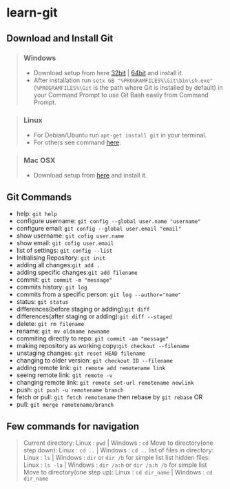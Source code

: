 # learn-git

## Download and Install Git
> ### Windows
> + Download setup from here [32bit](https://github.com/git-for-windows/git/releases/download/v2.17.1.windows.2/Git-2.17.1.2-32-bit.exe) | [64bit](https://github.com/git-for-windows/git/releases/download/v2.17.1.windows.2/Git-2.17.1.2-64-bit.exe) and install it.
> + After installation run `setx GB "%PROGRAMFILES%\Git\bin\sh.exe"` (`%PROGRAMFILES%\Git` is the path where Git is installed by default) in your Command Prompt to use Git Bash easily from Command Prompt.

> ### Linux
> + For Debian/Ubuntu run `apt-get install git` in your terminal.
> + For others see command [here](https://git-scm.com/download/linux).

> ### Mac OSX
> + Download setup from [here](https://sourceforge.net/projects/git-osx-installer/files/git-2.17.1-intel-universal-mavericks.dmg/download?use_mirror=autoselect) and install it.

## Git Commands
+ help: `git help`
+ configure username: `git config --global user.name "username"`
+ configure email: `git config --global user.email "email"`
+ show username:  `git cofig user.name`
+ show email:  `git cofig user.email`
+ list of settings: `git config --list`
+ Initialising Repository: `git init`
+ adding all changes:`git add .`
+ adding specific changes:`git add filename`
+ commit: `git commit -m "message"`
+ commits history: `git log`
+ commits from a specific person: `git log --author="name"`
+ status: `git status`
+ differences(before staging or adding):`git diff`
+ differences(after staging or adding):`git diff --staged`
+ delete: `git rm filename`
+ rename: `git mv oldname newname`
+ commiting directly to repo: `git commit -am "message"`
+ making repository as working copy:`git checkout --filename`
+ unstaging changes: `git reset HEAD filename`
+ changing to older version: `git checkout ID --filename`
+ adding remote link: `git remote add remotename link`
+ seeing remote link: `git remote -v`
+ changing remote link: `git remote set-url remotename newlink`
+ push: `git push -u remotename branch`
+ fetch or pull: `git fetch remotename` then rebase by `git rebase`
OR
+ pull: `git merge remotename/branch`

## Few commands for navigation
> Current directory: Linux : `pwd` | Windows : `cd`
> Move to directory(one step down): Linux : `cd ..` | Windows : `cd ..`
> list of files in directory: Linux : `ls` | Windows : `dir` or `dir /b` for simple list
> list hidden files: Linux : `ls -la` | Windows : `dir /a:h` or `dir /a:h /b` for simple list
> Move to directory(one step up): Linux : `cd dir_name` | Windows : `cd dir_name`
